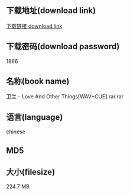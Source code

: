 ## 下载地址(download link)
[下载链接 download link](https://voluble-croquembouche-d321dc.netlify.app/?s=%E5%8D%AB%E5%85%B0+-+Love+And+Other+Things%5BWAV%2BCUE%5D.rar)

## 下载密码(download password)
1866

## 名称(book name)
卫兰 - Love And Other Things[WAV+CUE].rar.rar

## 语言(language)
chinese

## MD5


## 大小(filesize)
224.7 MB
